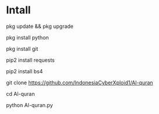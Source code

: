 # Intall
pkg update && pkg upgrade

pkg install python

pkg install git

pip2 install requests

pip2 install bs4

git clone https://github.com/IndonesiaCyberXploid1/Al-quran

cd Al-quran

python Al-quran.py
